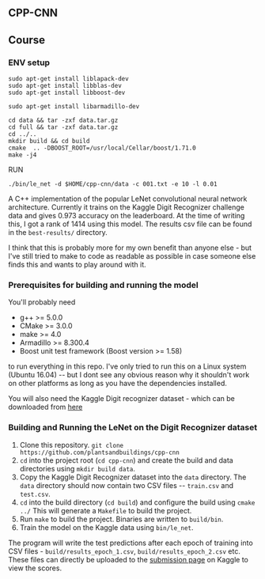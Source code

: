 ## CPP-CNN


## Course

### ENV setup


```
sudo apt-get install liblapack-dev
sudo apt-get install libblas-dev
sudo apt-get install libboost-dev

sudo apt-get install libarmadillo-dev

```


```
cd data && tar -zxf data.tar.gz
cd full && tar -zxf data.tar.gz
cd ../..
mkdir build && cd build
cmake  .. -DBOOST_ROOT=/usr/local/Cellar/boost/1.71.0
make -j4
```

RUN
```
./bin/le_net -d $HOME/cpp-cnn/data -c 001.txt -e 10 -l 0.01
```


A C++ implementation of the popular LeNet convolutional neural network architecture. Currently it trains on the Kaggle Digit Recognizer challenge data and gives 0.973 accuracy on the leaderboard. At the time of writing this, I got a rank of 1414 using this model. The results csv file can be found in the `best-results/` directory.

I think that this is probably more for my own benefit than anyone else - but I've still tried to make to code as readable as possible in case someone else finds this and wants to play around with it.

### Prerequisites for building and running the model

You'll probably need
- g++ >= 5.0.0
- CMake >= 3.0.0
- make >= 4.0
- Armadillo >= 8.300.4
- Boost unit test framework (Boost version >= 1.58)

to run everything in this repo. I've only tried to run this on a Linux system (Ubuntu 16.04) -- but I dont see any obvious reason why it shouldn't work on other platforms as long as you have the dependencies installed.

You will also need the Kaggle Digit recognizer dataset - which can be downloaded from [here](https://www.kaggle.com/c/digit-recognizer/data)

### Building and Running the LeNet on the Digit Recognizer dataset

1. Clone this repository. `git clone https://github.com/plantsandbuildings/cpp-cnn`
2. `cd` into the project root (`cd cpp-cnn`) and create the build and data directories using `mkdir build data`.
3. Copy the Kaggle Digit Recognizer dataset into the `data` directory. The `data` directory should now contain two CSV files -- `train.csv` and `test.csv`.
4. `cd` into the build directory (`cd build`) and configure the build using `cmake ../` This will generate a `Makefile` to build the project.
5. Run `make` to build the project. Binaries are written to `build/bin`.
6. Train the model on the Kaggle data using `bin/le_net`.

The program will write the test predictions after each epoch of training into CSV files - `build/results_epoch_1.csv`, `build/results_epoch_2.csv` etc. These files can directly be uploaded to the [submission page](https://www.kaggle.com/c/digit-recognizer/submit) on Kaggle to view the scores.
